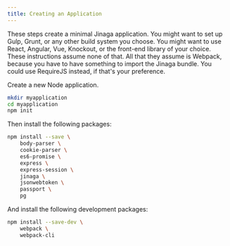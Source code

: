 ```yaml
---
title: Creating an Application
---
```


These steps create a minimal Jinaga application.
You might want to set up Gulp, Grunt, or any other build system you choose.
You might want to use React, Angular, Vue, Knockout, or the front-end library of your choice.
These instructions assume none of that.
All that they assume is Webpack, because you have to have something to import the Jinaga bundle.
You could use RequireJS instead, if that's your preference.

Create a new Node application.

```bash
mkdir myapplication
cd myapplication
npm init
```

Then install the following packages:

```bash
npm install --save \
    body-parser \
    cookie-parser \
    es6-promise \
    express \
    express-session \
    jinaga \
    jsonwebtoken \
    passport \
    pg
```

And install the following development packages:

```bash
npm install --save-dev \
    webpack \
    webpack-cli
```